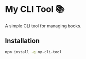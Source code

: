 # My CLI Tool 📚

A simple CLI tool for managing books.

## Installation

```sh
npm install -g my-cli-tool
```
